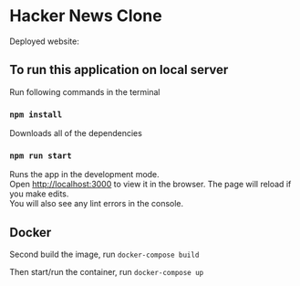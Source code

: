 # Hacker News Clone

Deployed website:


## To run this application on local server

Run following commands in the terminal

### `npm install`

Downloads all of the dependencies

### `npm run start`

Runs the app in the development mode.<br />
Open [http://localhost:3000](http://localhost:3000) to view it in the browser.
The page will reload if you make edits.<br />
You will also see any lint errors in the console.

## Docker 

Second build the image, run `docker-compose build`

Then start/run the container, run `docker-compose up`
